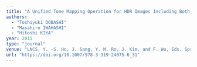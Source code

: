 ```yaml
---
title: "A Unified Tone Mapping Operation for HDR Images Including Both Floating-Point and Integer Data"
authors:
  - "Toshiyuki DOBASHI"
  - "Masahiro IWAHASHI"
  - "Hitoshi KIYA"
year: 2015
type: "journal"
venue: "LNCS, Y. -S. Ho, J. Sang, Y. M. Ro, J. Kim, and F. Wu, Eds. Springer-Verlag, Vol. 9314, pp. 321-333, 2015-09-16."
url: "https://doi.org/10.1007/978-3-319-24075-6_31"
---
```


